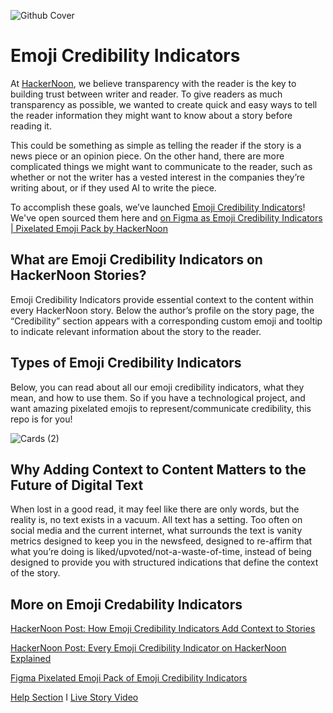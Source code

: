 ![Github Cover](https://github.com/hackernoon/credibility-indicators/assets/53912722/8053abb6-7d35-470c-adb9-41a3fc17dbc1)


# Emoji Credibility Indicators
At [HackerNoon](https://hackernoon.com), we believe transparency with the reader is the key to building trust between writer and reader. To give readers as much transparency as possible, we wanted to create quick and easy ways to tell the reader information they might want to know about a story before reading it.

This could be something as simple as telling the reader if the story is a news piece or an opinion piece. On the other hand, there are more complicated things we might want to communicate to the reader, such as whether or not the writer has a vested interest in the companies they’re writing about, or if they used AI to write the piece.

To accomplish these goals, we’ve launched [Emoji Credibility Indicators](https://hackernoon.com/tagged/emoji-credibility-indicators)! We've open sourced them here and [on Figma as Emoji Credibility Indicators | Pixelated Emoji Pack by HackerNoon](https://www.figma.com/community/file/1360294413073459375/pixelated-emoji-pack-emoji-credibility-indicators-by-hackernoon)

## What are Emoji Credibility Indicators on HackerNoon Stories?
Emoji Credibility Indicators provide essential context to the content within every HackerNoon story. Below the author’s profile on the story page, the “Credibility” section appears with a corresponding custom emoji and tooltip to indicate relevant information about the story to the reader.

## Types of Emoji Credibility Indicators
Below, you can read about all our emoji credibility indicators, what they mean, and how to use them. So if you have a technological project, and want amazing pixelated emojis to represent/communicate credibility, this repo is for you!

![Cards (2)](https://github.com/hackernoon/credibility-indicators/assets/53912722/6970c432-b404-4473-b9a7-536bc2cc8bfc)

## Why Adding Context to Content Matters to the Future of Digital Text
When lost in a good read, it may feel like there are only words, but the reality is, no text exists in a vacuum. All text has a setting. Too often on social media and the current internet, what surrounds the text is vanity metrics designed to keep you in the newsfeed, designed to re-affirm that what you’re doing is liked/upvoted/not-a-waste-of-time, instead of being designed to provide you with structured indications that define the context of the story.

## More on Emoji Credability Indicators

[HackerNoon Post: How Emoji Credibility Indicators Add Context to Stories](https://hackernoon.com/how-emoji-credibility-indicators-add-context-to-stories)

[HackerNoon Post: Every Emoji Credibility Indicator on HackerNoon Explained](https://hackernoon.com/every-emoji-credibility-indicator-on-hackernoon-explained)

[Figma Pixelated Emoji Pack of Emoji Credibility Indicators](https://www.figma.com/community/file/1360294413073459375/pixelated-emoji-pack-emoji-credibility-indicators-by-hackernoon)

[Help Section](https://help.hackernoon.com/emoji-credibility-indicators)  I  [Live Story Video](https://www.youtube.com/watch?v=dZdXRnmdQtQ)       
